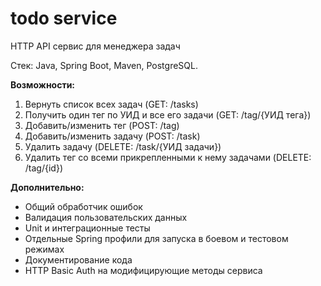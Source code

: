 # todo service
HTTP API сервис для менеджера задач

Стек: Java, Spring Boot, Maven, PostgreSQL.

**Возможности:**
1)	Вернуть список всех задач (GET: /tasks)
2)	Получить один тег по УИД и все его задачи (GET: /tag/{УИД тега})
3)	Добавить/изменить тег (POST: /tag)
4)	Добавить/изменить задачу (POST: /task)
5)	Удалить задачу (DELETE: /task/{УИД задачи})
6)	Удалить тег со всеми прикрепленными к нему задачами (DELETE: /tag/{id})

**Дополнительно:**
* Общий обработчик ошибок
* Валидация пользовательских данных
* Unit и интеграционные тесты
* Отдельные Spring профили для запуска в боевом и тестовом режимах
* Документирование кода
* HTTP Basic Auth на модифицирующие методы сервиса